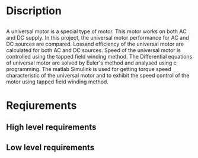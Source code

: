 # Discription

## 
A universal motor is a special type of motor. This motor works on both AC and DC supply.
In this project, the universal motor performance for AC and DC sources are compared.
Lossand efficiency of the universal motor are calculated for both AC and DC sources. Speed of
the universal motor is controlled using the tapped field winding method. The Differential
equations of universal motor are solved by Euler's method and analysed using c
programming. The matlab Simulink is used for getting torque speed characteristic of the
universal motor and to exhibit the speed control of the motor using tapped field winding
method.

# Reqiurements
## High level requirements
## Low level requirements


